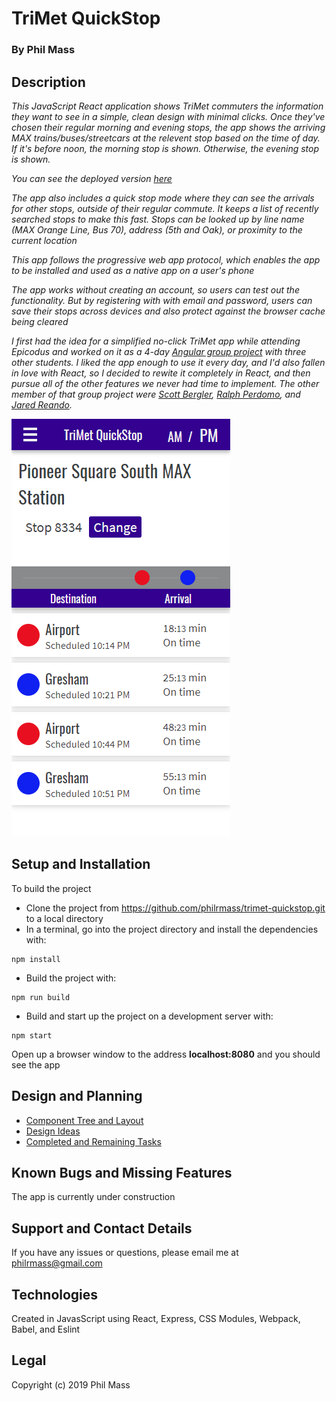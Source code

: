 # TriMet QuickStop

### By **Phil Mass**

## Description

_This JavaScript React application shows TriMet commuters the information they want to see in a simple, clean design with minimal clicks. Once they've chosen their regular morning and evening stops, the app shows the arriving MAX trains/buses/streetcars at the relevent stop based on the time of day. If it's before noon, the morning stop is shown. Otherwise, the evening stop is shown._ 

_You can see the deployed version [here](https://philrmass.github.io/trimet-quickstop/)_

_The app also includes a quick stop mode where they can see the arrivals for other stops, outside of their regular commute. It keeps a list of recently searched stops to make this fast. Stops can be looked up by   line name (MAX Orange Line, Bus 70), address (5th and Oak), or proximity to the current location_

_This app follows the progressive web app protocol, which enables the app to be installed and used as a native app on a user's phone_

_The app works without creating an account, so users can test out the functionality. But by registering with with email and password, users can save their stops across devices and also protect against the browser cache being cleared_

_I first had the idea for a simplified no-click TriMet app while attending Epicodus and worked on it as a 4-day [Angular group project](https://github.com/philrmass/trimet-commuter.git) with three other students. I liked the app enough to use it every day, and I'd also fallen in love with React, so I decided to rewite it completely in React, and then pursue all of the other features we never had time to implement. The other member of that group project were [Scott Bergler](https://github.com/skillitzimberg), [Ralph Perdomo](https://github.com/pseudoralph), and [Jared Reando](https://github.com/JaredReando)._

![Screenshot](docs/screenshot.png)

## Setup and Installation

To build the project
* Clone the project from https://github.com/philrmass/trimet-quickstop.git to a local directory
* In a terminal, go into the project directory and install the dependencies with:
```console
npm install
```
* Build the project with:
```console
npm run build 
```
* Build and start up the project on a development server with:
```console
npm start
```
Open up a browser window to the address **localhost:8080** and you should see the app

## Design and Planning

* [Component Tree and Layout](docs/components.md)
* [Design Ideas](docs/design.md)
* [Completed and Remaining Tasks](docs/tasks.md)

## Known Bugs and Missing Features

The app is currently under construction

## Support and Contact Details

If you have any issues or questions, please email me at philrmass@gmail.com

## Technologies

Created in JavasScript using React, Express, CSS Modules, Webpack, Babel, and Eslint

## Legal

Copyright (c) 2019 Phil Mass
